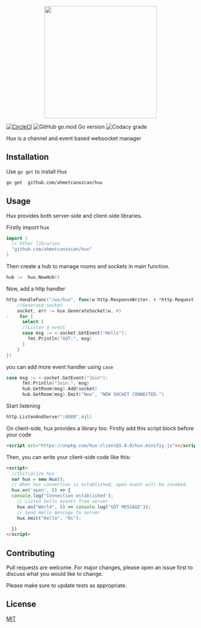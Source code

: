 <p align="center">
  <a ">
    <img
      src="http://ahmetcanozcan.github.io/assets/img/huxlogo.png"
      width="300"
    />
  </a>
</p>

[![CircleCI](https://img.shields.io/circleci/build/github/circleci/circleci-docs?style=flat-square)](https://circleci.com/gh/ahmetcanozcan/hux) ![GitHub go.mod Go version](https://img.shields.io/github/go-mod/go-version/ahmetcanozcan/hux?style=flat-square) ![Codacy grade](https://img.shields.io/codacy/grade/2b1934e3704e44069f7a5c6e89afeca0?style=flat-square)

Hux is a channel and event based websocket manager

## Installation

Use `go get`  to install  Hux

```bash
go get  github.com/ahmetcanozcan/hux
```

## Usage

Hux provides both server-side and client-side libraries.

Firstly import hux
```go
import (
  // Other libraries
  "github.com/ahmetcanozcan/hux"
)

```

Then create a hub to manage rooms and sockets in main function.
```go
hub :=  hux.NewHub()
```

Now, add a http handler 
```go
http.HandleFunc("/ws/hux", func(w http.ResponseWriter, r *http.Request) {
    //Generate Socket
    socket, err := hux.GenerateSocket(w, r)
-    for {
      select {
      //Listen a event
      case msg := <-socket.GetEvent("Hello"):
        fmt.Println("GOT:", msg)
      }
    }
})

```
you can add more event handler using `case`

```go
case msg := <-socket.GetEvent("Join"):
      fmt.Println("Join:", msg)
      hub.GetRoom(msg).Add(socket)
      hub.GetRoom(msg).Emit("New", "NEW SOCKET CONNECTED.")
```

Start listening 
```go
http.ListenAndServe(":8080",nil)
```
On client-side, hux provides a library too.
Firstly add this script block before your  code

```html
<script src="https://unpkg.com/hux-client@1.0.0/hux.minifiy.js"></script>
```

Then, you can write your client-side code like this:
```html
<script>
  //Initialize hux 
  var hux = new Hux();
  // When hux connection is established, open event will be invoked.
  hux.on('open', () => {
  console.log('Connection established');
    // Listen hello events from server
    hux.on("World", () => console.log("GOT MESSAGE"));
    // Send Hello message to server
    hux.emit("Hello", "Hi");

  })
</script>
```

## Contributing

Pull requests are welcome. For major changes, please open an issue first to discuss what you would like to change.

Please make sure to update tests as appropriate.

## License

[MIT](https://choosealicense.com/licenses/mit/)
